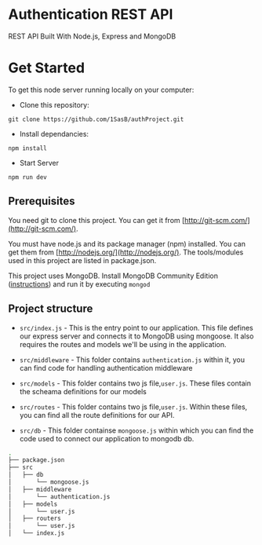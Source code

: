 # Authentication REST API

REST API Built With Node.js, Express and MongoDB

# Get Started

To get this node server running locally on your computer:

* Clone this repository:

```
git clone https://github.com/1SasB/authProject.git
```

* Install dependancies:

```
npm install
```

* Start Server

```
npm run dev
```

## Prerequisites

You need git to clone this project. You can get it from [http://git-scm.com/](http://git-scm.com/).

You must have node.js and its package manager (npm) installed.
You can get them from [http://nodejs.org/](http://nodejs.org/). The tools/modules used in this project are listed in package.json.

This project uses MongoDB. Install MongoDB Community Edition ([instructions](https://docs.mongodb.com/manual/installation/#tutorials)) and run it by executing `mongod`

## Project structure

* `src/index.js` - This is the entry point to our application. This file defines our express server and connects it to MongoDB using mongoose. It also requires the routes and models we'll be using in the application.

* `src/middleware` - This folder contains `authentication.js` within it, you can find code for handling authentication middleware
* `src/models` - This folder contains two js file,`user.js`. These files contain the scheama definitions for our models
* `src/routes` - This folder contains two js file,`user.js`. Within these files, you can find all the route definitions for our API.
* `src/db` - This folder containse `mongoose.js` within which you can find the code used to connect our application to mongodb db.

```sh
.
├── package.json
├── src
│   ├── db
│       └── mongoose.js
│   ├── middleware
│       └── authentication.js
│   ├── models
│       └── user.js
│   ├── routers
│       └── user.js
│   └── index.js

```
